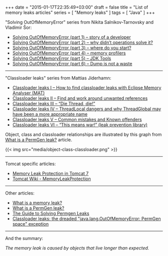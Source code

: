 +++
date = "2015-01-17T22:35:49+03:00"
draft = false
title = "List of memory leaks articles"
series = [ "Memory leaks" ]
tags = [ "Java" ]
+++

"Solving OutOfMemoryError" series from Nikita Salnikov-Tarnovsky and Vladimir Šor:

* [Solving OutOfMemoryError (part 1) – story of a developer](https://plumbr.eu/blog/solving-outofmemoryerror-story-of-a-developer)
* [Solving OutOfMemoryError (part 2) – why didn’t operations solve it?](https://plumbr.eu/blog/solving-outofmemoryerror-why-didnt-operations-solve-it)
* [Solving OutOfMemoryError (part 3) – where do you start?](https://plumbr.eu/blog/solving-outofmemoryerror-where-do-you-start)
* [Solving OutOfMemoryError (part 4) – memory profilers](https://plumbr.eu/blog/solving-outofmemoryerror-memory-profilers)
* [Solving OutOfMemoryError (part 5) – JDK Tools](https://plumbr.eu/blog/solving-outofmemoryerror-jdk-tools)
* [Solving OutOfMemoryError (part 6) – Dump is not a waste](https://plumbr.eu/blog/solving-outofmemoryerror-dump-is-not-a-waste)

***

"Classloader leaks" series from Mattias Jiderhamn:

* [Classloader leaks I – How to find classloader leaks with Eclipse Memory Analyser (MAT)](http://java.jiderhamn.se/2011/12/11/classloader-leaks-i-how-to-find-classloader-leaks-with-eclipse-memory-analyser-mat/)
* [Classloader leaks II – Find and work around unwanted references](http://java.jiderhamn.se/2012/01/01/classloader-leaks-ii-find-and-work-around-unwanted-references/)
* [Classloader leaks III – “Die Thread, die!”](http://java.jiderhamn.se/2012/01/15/classloader-leaks-iii-die-thread-die/)
* [Classloader leaks IV – ThreadLocal dangers and why ThreadGlobal may have been a more appropriate name](http://java.jiderhamn.se/2012/01/29/classloader-leaks-iv-threadlocal-dangers-and-why-threadglobal-may-have-been-a-more-appropriate-name/)
* [Classloader leaks V – Common mistakes and Known offenders](http://java.jiderhamn.se/2012/02/26/classloader-leaks-v-common-mistakes-and-known-offenders/)
* [Classloader leaks VI – “This means war!” (leak prevention library)](http://java.jiderhamn.se/2012/03/04/classloader-leaks-vi-this-means-war-leak-prevention-library/)

Object, class and classloader relationships are illustrated by this graph from [What is a PermGen leak?](https://plumbr.eu/blog/what-is-a-permgen-leak) article.

{{< img src="media/object-class-classloader.png" >}}

***

Tomcat specific articles:

* [Memory Leak Protection in Tomcat 7](http://java.dzone.com/articles/memory-leak-protection-tomcat)
* [Tomcat Wiki - MemoryLeakProtection](http://wiki.apache.org/tomcat/MemoryLeakProtection)

***

Other articles:

* [What is a memory leak?](https://plumbr.eu/blog/what-is-a-memory-leak)
* [What is a PermGen leak?](https://plumbr.eu/blog/what-is-a-permgen-leak)
* [The Guide to Solving Permgen Leaks](https://plumbr.eu/permgen)
* [Classloader leaks: the dreaded "java.lang.OutOfMemoryError: PermGen space" exception](http://frankkieviet.blogspot.se/2006/10/classloader-leaks-dreaded-permgen-space.html)

***

And the summary:

*The memory leak is caused by objects that live longer than expected.*